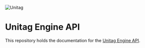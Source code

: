 ![Unitag](https://static-unitag.com/images/home/logo.png)

# Unitag Engine API

This repository holds the documentation for the [Unitag Engine API](http://unitag.github.io/Engine-API/api).
